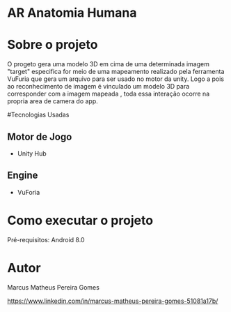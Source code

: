 # AR Anatomia Humana

# Sobre o projeto

  O progeto gera uma modelo 3D em cima de uma determinada imagem "target" especifica for meio de uma mapeamento realizado pela ferramenta VuFuria que gera um arquivo para ser usado no motor da unity. Logo a pois ao reconhecimento de imagem é vinculado um modelo 3D para corresponder com a imagem mapeada , toda essa interação ocorre na propria area de camera do app.
  
  #Tecnologias Usadas
  
  ## Motor de Jogo
  
  - Unity Hub
  
  ## Engine 
  
  - VuForia
  
  # Como executar o projeto
  
  Pré-requisitos: Android 8.0
  
  
  # Autor
  
  Marcus Matheus Pereira Gomes
  
  https://www.linkedin.com/in/marcus-matheus-pereira-gomes-51081a17b/
  
